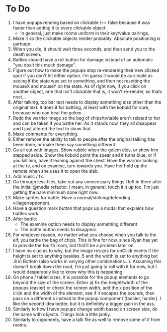 # To Do

1. I have popups rending based on clickable !== false because it was faster than adding it to every clickable object.
    * In general, just make rooms uniform in their key/value pairings.
2. Make it so the clickable objects render probably.  Absolute positioning is garbage.
3. When you die, it should wait three seconds, and then send you to the death screen.
4. Battles should have a roll button for damage instead of an automatic "you dealt this much damage".  
5. Figure out how to make the popups stop re-rendering their new clicked spot if you don't hit either option.  I'm guess it would be as simple as seeing if the state was set to something, and then not resetting the mouseX and mouseY on the state.  As of right now, if you click on another object, one that isn't clickable that is, it won't re-render, so thats neat...
6. After talking, top bar text needs to display something else other than the original text.  It does it for battling, at least with the kobold for sure, because who can beat the golem...
7. Redo the warrior image so the bag of chips/tv/table aren't related to her and can be taken if you battle her.  As it stands now, they all
disappear and I just altered the text to show that.
8. Make comments for everything.
9. Either remove the ability to talk to people after the original talking has been done, or make them say something different.
10. Go all out with images.  Show rubble when the golem dies, or show him stepped aside.  Show the kobold point the spear and it turns blue, or if you kill him, have it leaning against the chest.  Have the warrior looking at the tv, and on examine, turn towards you.  Have her hold up the remote when she uses it to open the slab.
11. Add music / fx.  
12. Go through less files, take out any unnecessary things I left in there after the initial @media refactor.  I mean, in general, touch it it up too.  I'm just getting the bare minimum done right now.
13. Make sprites for battle.  Have a normal/striking/defending villager/opponent.
14. Have a question mark button that pops up a modal that explains how battles work.
15. After battle:
    * The examine option needs to display something different
    * The battle button needs to disappear.
16. For whatever reason, no matter what you choose when you talk to the elf, you battle the bag of chips.  This is fine for now, since Ryan has yet to provide the fourth room, but that'll be a problem later on.
17. I have no clue as to why, but the image resizes for onClick events if the height is set to anything besides .5 and the width is set to anything but .8 in Bottom (also works in varying other combinations...).  Assuming this doesn't break down the road, I'm just going to roll with it for now, but I would desperately like to know why this is happening.
18. On phone / tablet sizes, it is possible for the popup elements to go beyond the size of the screen.  Either a) fix the height/width of the popups (easier) or check the screen width, add the x position of the click and the width of the element, see if it escapes the bounds, then pass on a different x instead to the popup component (fancier, harder).  I like the second idea better, but it is definitely a bigger pain in the ass.
19. Similarly to how I have popups change width based on screen size, do the same with objects.  Things look a little janky.
20. Similarly to opponents, have a talk file as well to remove some of it from rooms.



    